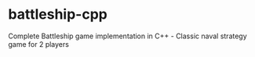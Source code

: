# battleship-cpp
Complete Battleship game implementation in C++ - Classic naval strategy game for 2 players
